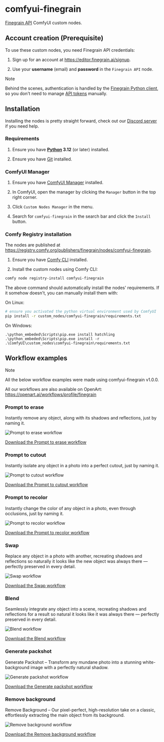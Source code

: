# comfyui-finegrain

[Finegrain API](https://api.finegrain.ai/doc/) ComfyUI custom nodes.

## Account creation (Prerequisite)

To use these custom nodes, you need Finegrain API credentials:

1. Sign up for an account at https://editor.finegrain.ai/signup.

2. Use your **username** (email) and **password** in the `Finegrain API` node.

> [!Note]
> Behind the scenes, authentication is handled by the [Finegrain Python client](https://github.com/finegrain-ai/finegrain-python/),
> so you don't need to manage [API tokens](https://api.finegrain.ai/doc/authentication/) manually.

## Installation

Installing the nodes is pretty straight forward, check out our [Discord server](https://discord.gg/a4w4jXJ6) if you need help.

### Requirements

1. Ensure you have **[Python](https://www.python.org/) 3.12** (or later) installed.

2. Ensure you have [Git](https://git-scm.com/) installed.

### ComfyUI Manager

1. Ensure you have [ComfyUI Manager](https://github.com/ltdrdata/ComfyUI-Manager?tab=readme-ov-file#comfyui-manager) installed.

2. In ComfyUI, open the manager by clicking the `Manager` button in the top right corner.

3. Click `Custom Nodes Manager` in the menu.

4. Search for `comfyui-finegrain` in the search bar and click the `Install` button.

### Comfy Registry installation

The nodes are published at https://registry.comfy.org/publishers/finegrain/nodes/comfyui-finegrain.

1. Ensure you have [Comfy CLI](https://docs.comfy.org/comfy-cli/getting-started) installed.

2. Install the custom nodes using Comfy CLI:

```bash
comfy node registry-install comfyui-finegrain
```

The above command should automatically install the nodes' requirements.
If it somehow doesn't, you can manually install them with:

On Linux:
```bash
# ensure you activated the python virtual environment used by ComfyUI
pip install -r custom_nodes/comfyui-finegrain/requirements.txt
```

On Windows:
```shell
.\python_embeded\Scripts\pip.exe install hatchling
.\python_embeded\Scripts\pip.exe install -r .\ComfyUI\custom_nodes\comfyui-finegrain\requirements.txt
```

## Workflow examples

> [!Note]
> All the below workflow examples were made using comfyui-finegrain v1.0.0.

All our workflows are also available on OpenArt: https://openart.ai/workflows/profile/finegrain

### Prompt to erase

Instantly remove any object, along with its shadows and reflections, just by naming it.

![Prompt to erase workflow](assets/workflows/erase.webp?raw=true)

[Download the Prompt to erase workflow](assets/workflows/erase.json)

### Prompt to cutout

Instantly isolate any object in a photo into a perfect cutout, just by naming it.

![Prompt to cutout workflow](assets/workflows/cutout.webp?raw=true)

[Download the Prompt to cutout workflow](assets/workflows/cutout.json)

### Prompt to recolor

Instantly change the color of any object in a photo, even through occlusions, just by naming it.

![Prompt to recolor workflow](assets/workflows/recolor.webp?raw=true)

[Download the Prompt to recolor workflow](assets/workflows/recolor.json)

### Swap

Replace any object in a photo with another, recreating shadows and reflections so naturally it looks like the new object was always there — perfectly preserved in every detail.

![Swap workflow](assets/workflows/swap.webp?raw=true)

[Download the Swap workflow](assets/workflows/swap.json)

### Blend

Seamlessly integrate any object into a scene, recreating shadows and reflections for a result so natural it looks like it was always there — perfectly preserved in every detail.

![Blend workflow](assets/workflows/blend.webp?raw=true)

[Download the Blend workflow](assets/workflows/blend.json)

### Generate packshot

Generate Packshot – Transform any mundane photo into a stunning white-background image with a perfectly natural shadow.

![Generate packshot workflow](assets/workflows/packshot.webp?raw=true)

[Download the Generate packshot workflow](assets/workflows/packshot.json)

### Remove background

Remove Background – Our pixel-perfect, high-resolution take on a classic, effortlessly extracting the main object from its background.

![Remove background workflow](assets/workflows/removebg.webp?raw=true)

[Download the Remove background workflow](assets/workflows/removebg.json)
